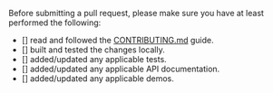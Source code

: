 Before submitting a pull request, please make sure you have at least performed the following:

 - [] read and followed the [CONTRIBUTING.md](https://github.com/ng-bootstrap/ng-bootstrap/blob/master/CONTRIBUTING.md) guide.
 - [] built and tested the changes locally.
 - [] added/updated any applicable tests.
 - [] added/updated any applicable API documentation.
 - [] added/updated any applicable demos.
